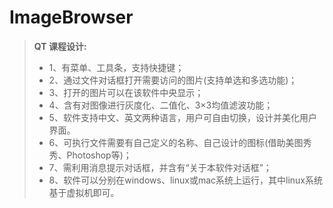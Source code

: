 # ImageBrowser
>**QT 课程设计:**
 >- 1、有菜单、工具条，支持快捷键；
 >- 2、通过文件对话框打开需要访问的图片(支持单选和多选功能)；
 >- 3、打开的图片可以在该软件中央显示；
 >- 4、含有对图像进行灰度化、二值化、3×3均值滤波功能；
 >- 5、软件支持中文、英文两种语言，用户可自由切换，设计并美化用户界面。
 >- 6、可执行文件需要有自己定义的名称、自己设计的图标(借助美图秀秀、Photoshop等)；
 >- 7、需利用消息提示对话框，并含有“关于本软件对话框”；
 >- 8、软件可以分别在windows、linux或mac系统上运行，其中linux系统基于虚拟机即可。
